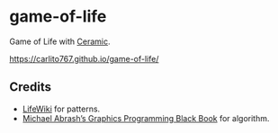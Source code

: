 # game-of-life

Game of Life with [Ceramic](https://ceramic-engine.com/).

https://carlito767.github.io/game-of-life/

## Credits
* [LifeWiki](https://conwaylife.com/wiki/) for patterns.
* [Michael Abrash’s Graphics Programming Black Book](https://www.jagregory.com/abrash-black-book/#chapter-17-the-game-of-life) for algorithm.
